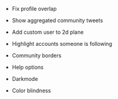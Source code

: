- Fix profile overlap
- Show aggregated community tweets

- Add custom user to 2d plane
- Highlight accounts someone is following

- Community borders

- Help options

- Darkmode
- Color blindness